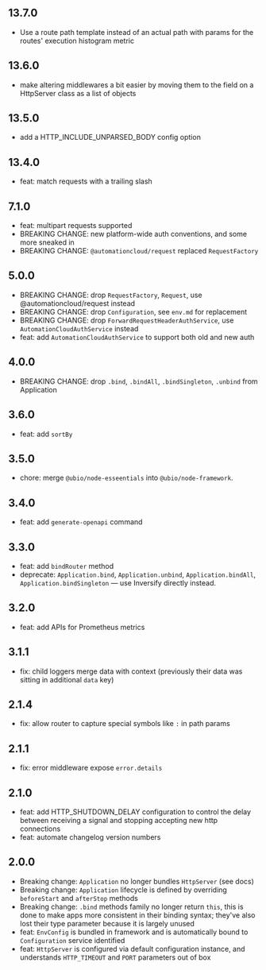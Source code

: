 ## 13.7.0

- Use a route path template instead of an actual path with params for the routes' execution histogram metric

## 13.6.0

- make altering middlewares a bit easier by moving them to the field on a HttpServer class as a list of objects

## 13.5.0

- add a HTTP_INCLUDE_UNPARSED_BODY config option

## 13.4.0

- feat: match requests with a trailing slash

## 7.1.0

- feat: multipart requests supported
- BREAKING CHANGE: new platform-wide auth conventions, and some more sneaked in
- BREAKING CHANGE: `@automationcloud/request` replaced `RequestFactory`

## 5.0.0

- BREAKING CHANGE: drop `RequestFactory`, `Request`, use @automationcloud/request instead
- BREAKING CHANGE: drop `Configuration`, see `env.md` for replacement
- BREAKING CHANGE: drop `ForwardRequestHeaderAuthService`, use `AutomationCloudAuthService` instead
- feat: add `AutomationCloudAuthService` to support both old and new auth

## 4.0.0

- BREAKING CHANGE: drop `.bind`, `.bindAll`, `.bindSingleton`, `.unbind` from Application

## 3.6.0

- feat: add `sortBy`

## 3.5.0

- chore: merge `@ubio/node-esseentials` into `@ubio/node-framework`.

## 3.4.0

- feat: add `generate-openapi` command

## 3.3.0

- feat: add `bindRouter` method
- deprecate: `Application.bind`, `Application.unbind`, `Application.bindAll`, `Application.bindSingleton` — use Inversify directly instead.

## 3.2.0

- feat: add APIs for Prometheus metrics

## 3.1.1

- fix: child loggers merge data with context (previously their data was sitting in additional `data` key)

## 2.1.4

- fix: allow router to capture special symbols like `:` in path params

## 2.1.1

- fix: error middleware expose `error.details`

## 2.1.0

- feat: add HTTP_SHUTDOWN_DELAY configuration to control the delay between receiving a signal and stopping accepting new http connections
- feat: automate changelog version numbers

## 2.0.0

- Breaking change: `Application` no longer bundles `HttpServer` (see docs)
- Breaking change: `Application` lifecycle is defined by overriding `beforeStart` and `afterStop` methods
- Breaking change: `.bind` methods family no longer return `this`, this is done to make apps more consistent in
  their binding syntax; they've also lost their type parameter because it is largely unused
- feat: `EnvConfig` is bundled in framework and is automatically bound to `Configuration` service identified
- feat: `HttpServer` is configured via default configuration instance, and understands `HTTP_TIMEOUT` and `PORT` parameters out of box
